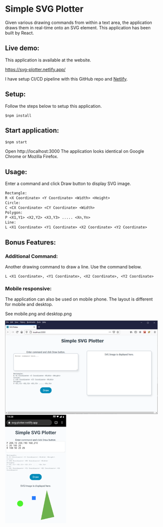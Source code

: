 # Simple SVG Plotter 
Given various drawing commands from within a text area, the application draws them in real-time onto an SVG element. 
This application has been built by React. 

## Live demo: 
This application is available at the website. 

https://svg-plotter.netlify.app/

I have setup CI/CD pipeline with this GitHub repo and [Netlify](https://www.netlify.com/).

## Setup:
Follow the steps below to setup this application. 

```
$npm install
```

## Start application:

```
$npm start
```

Open http://localhost:3000 
The application looks identical on Google Chrome or Mozilla Firefox.  

## Usage: 

Enter a command and click Draw button to display SVG image. 

```
Rectangle:
R <X Coordinate> <Y Coordinate> <Width> <Height>
Circle:
C <CX Coordinate> <CY Coordinate> <Width>
Polygon:
P <X1,Y1> <X2,Y2> <X3,Y3> ..... <Xn,Yn>
Line:
L <X1 Coordinate> <Y1 Coordinate> <X2 Coordinate> <Y2 Coordinate>
```

## Bonus Features: 
### Additional Command:
Another drawing command to draw a line. Use the command below. 

```
L <X1 Coordinate>, <Y1 Coordinate>, <X2 Coordinate>, <Y2 Coordinate>
```

### Mobile responsive:
The application can also be used on mobile phone. The layout is different for mobile and desktop.


See mobile.png and desktop.png

<img src="./README/desktop.png" width=500px>


<img src="./README/mobile.png" width=200px>

